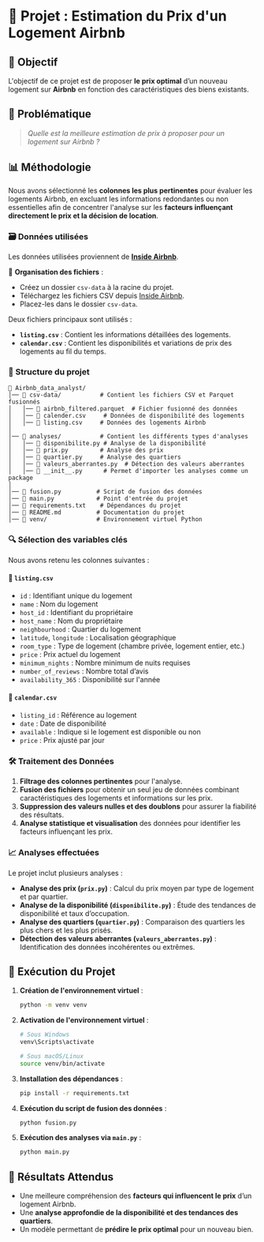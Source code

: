 # 📌 Projet : Estimation du Prix d'un Logement Airbnb

## 🎯 Objectif
L'objectif de ce projet est de proposer **le prix optimal** d’un nouveau logement sur **Airbnb** en fonction des caractéristiques des biens existants. 

## 🏡 Problématique
> _Quelle est la meilleure estimation de prix à proposer pour un logement sur Airbnb ?_

## 📊 Méthodologie
Nous avons sélectionné les **colonnes les plus pertinentes** pour évaluer les logements Airbnb, en excluant les informations redondantes ou non essentielles afin de concentrer l'analyse sur les **facteurs influençant directement le prix et la décision de location**.

### 🗃️ Données utilisées
Les données utilisées proviennent de **[Inside Airbnb](https://insideairbnb.com/fr/get-the-data/)**. 

📂 **Organisation des fichiers** :
- Créez un dossier `csv-data` à la racine du projet.
- Téléchargez les fichiers CSV depuis [Inside Airbnb](https://insideairbnb.com/fr/get-the-data/).
- Placez-les dans le dossier `csv-data`.

Deux fichiers principaux sont utilisés :
- **`listing.csv`** : Contient les informations détaillées des logements.
- **`calendar.csv`** : Contient les disponibilités et variations de prix des logements au fil du temps.

### 📂 Structure du projet
```
📁 Airbnb_data_analyst/
│── 📁 csv-data/           # Contient les fichiers CSV et Parquet fusionnés
│   │── 📄 airbnb_filtered.parquet  # Fichier fusionné des données
│   │── 📄 calender.csv     # Données de disponibilité des logements
│   │── 📄 listing.csv     # Données des logements Airbnb
│
│── 📁 analyses/           # Contient les différents types d'analyses
│   │── 📄 disponibilite.py # Analyse de la disponibilité
│   │── 📄 prix.py         # Analyse des prix
│   │── 📄 quartier.py     # Analyse des quartiers
│   │── 📄 valeurs_aberrantes.py  # Détection des valeurs aberrantes 
│   │── 📄 __init__.py      # Permet d'importer les analyses comme un package
│
│── 📄 fusion.py          # Script de fusion des données
│── 📄 main.py            # Point d'entrée du projet
│── 📄 requirements.txt    # Dépendances du projet
│── 📄 README.md          # Documentation du projet
│── 📁 venv/              # Environnement virtuel Python
```

### 🔍 Sélection des variables clés
Nous avons retenu les colonnes suivantes :
#### 🔹 `listing.csv`
- `id` : Identifiant unique du logement
- `name` : Nom du logement
- `host_id` : Identifiant du propriétaire
- `host_name` : Nom du propriétaire
- `neighbourhood` : Quartier du logement
- `latitude`, `longitude` : Localisation géographique
- `room_type` : Type de logement (chambre privée, logement entier, etc.)
- `price` : Prix actuel du logement
- `minimum_nights` : Nombre minimum de nuits requises
- `number_of_reviews` : Nombre total d’avis
- `availability_365` : Disponibilité sur l'année

#### 🔹 `calendar.csv`
- `listing_id` : Référence au logement
- `date` : Date de disponibilité
- `available` : Indique si le logement est disponible ou non
- `price` : Prix ajusté par jour

### 🛠️ Traitement des Données
1. **Filtrage des colonnes pertinentes** pour l'analyse.
2. **Fusion des fichiers** pour obtenir un seul jeu de données combinant caractéristiques des logements et informations sur les prix.
3. **Suppression des valeurs nulles et des doublons** pour assurer la fiabilité des résultats.
4. **Analyse statistique et visualisation** des données pour identifier les facteurs influençant les prix.

### 📈 Analyses effectuées
Le projet inclut plusieurs analyses :
- **Analyse des prix (`prix.py`)** : Calcul du prix moyen par type de logement et par quartier.
- **Analyse de la disponibilité (`disponibilite.py`)** : Étude des tendances de disponibilité et taux d’occupation.
- **Analyse des quartiers (`quartier.py`)** : Comparaison des quartiers les plus chers et les plus prisés.
- **Détection des valeurs aberrantes (`valeurs_aberrantes.py`)** : Identification des données incohérentes ou extrêmes.


## 🚀 Exécution du Projet
1. **Création de l'environnement virtuel** :
   ```sh
   python -m venv venv
   ```
2. **Activation de l'environnement virtuel** :
   ```sh
   # Sous Windows
   venv\Scripts\activate
   
   # Sous macOS/Linux
   source venv/bin/activate
   ```
3. **Installation des dépendances** :
   ```sh
   pip install -r requirements.txt
   ```
4. **Exécution du script de fusion des données** :
   ```sh
   python fusion.py
   ```
5. **Exécution des analyses via `main.py`** :
   ```sh
   python main.py
   ```

## 📌 Résultats Attendus
- Une meilleure compréhension des **facteurs qui influencent le prix** d’un logement Airbnb.
- Une **analyse approfondie de la disponibilité et des tendances des quartiers**.
- Un modèle permettant de **prédire le prix optimal** pour un nouveau bien.

